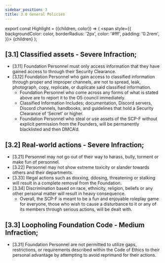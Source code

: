 ```yaml
---
sidebar_position: 3
title: 3.0 General Policies
---
```


export const Highlight = ({children, color}) => (
<span
style={{
      backgroundColor: color,
      borderRadius: '2px',
      color: '#fff',
      padding: '0.2rem',
    }}>
{children}
</span>
);

## [3.1] Classified assets - Severe Infraction;
- [3.11] Foundation Personnel must only access information that they have gained access to through their Security Clearance. 
- [3.12] Foundation Personnel who gain access to classified information through proper and improper channels, are not to spread, leak, photograph, copy, replicate, or duplicate said classified information. 
    - Foundation Personnel who come across any forms of what is stated above are to report it to the O5 council immediately. 
    - Classified Information Includes; documentation, Discord servers, Discord channels, handbooks, and guidelines that hold a Security Clearance of ‘Secret’ or higher.
    - Foundation Personnel who steal or use assets of the SCP-F without explicit permission from the Founders, will be permanently blacklisted and then DMCA’d.

## [3.2] Real-world actions - Severe Infraction;
- [3.21] Personnel may not go out of their way to harass, bully, torment or make fun of personnel.
- [3.22] Personnel may not show extreme toxicity or slander towards others and their departments.
- [3.33] Illegal actions such as doxxing, ddosing, threatening or stalking will result in a complete removal from the Foundation.
- [3.34] Discrimination based on race, ethnicity, religion, beliefs or any other personal matter will result in heavy consequence.
    - Overall, the SCP-F is meant to be a fun and enjoyable roleplay game for everyone, those who wish to cause a disturbance to it or any of its members through serious actions, will be dealt with.

## [3.3] Loopholing Foundation Code - Medium Infraction;
- [3.31] Foundation Personnel are not permitted to utilize gaps, restrictions, or requirements described within the Code of Ethics to their personal advantage by attempting to avoid reprimand for their actions.